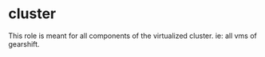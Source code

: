 # cluster

This role is meant for all components of the virtualized cluster.
ie: all vms of gearshift.
